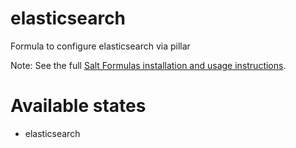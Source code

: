 # elasticsearch
Formula to configure elasticsearch via pillar

Note: See the full [Salt Formulas installation and usage instructions](http://docs.saltstack.com/topics/development/conventions/formulas.html).

# Available states
* elasticsearch
